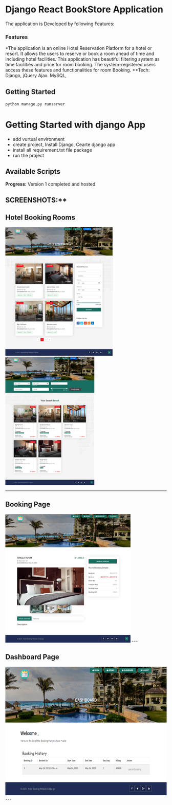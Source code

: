 # Django React BookStore Application

The application is Developed by following Features:

### Features
*The application is an online Hotel Reservation Platform for a hotel or resort. It allows the users to reserve or book a room ahead of time and including hotel facilities. This application has beautiful filtering system as time facilities and price for room booking. The system-registered users access these features and functionalities for room Booking.
**Tech: Django, jQuery Ajax. MySQL,
 

## Getting Started

```bash
python manage.py runserver

```

# Getting Started with django App
* add vurtual environment
* create project, Install Django, Cearte django app
* install all requirement.txt file package
* run the project



## Available Scripts


**Progress:**
Version 1 completed and hosted

## SCREENSHOTS:**


<h2>Hotel Booking Rooms</h2>
<img src="https://github.com/nusratdevo/django_hotel_booking/blob/main/screens/screen1.png" height="400">
<img src="https://github.com/nusratdevo/django_hotel_booking/blob/main/screens/screen2.png" height="400">

---
<h2>Booking Page</h2>
<img src="https://github.com/nusratdevo/django_hotel_booking/blob/main/screens/screen3.png" height="400">
---

<h2>Dashboard Page</h2>
<img src="https://github.com/nusratdevo/django_hotel_booking/blob/main/screens/screen4.png" height="400">
---
